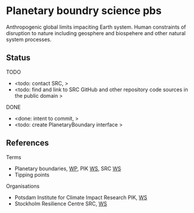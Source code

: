# Planetary boundry science pbs

Anthropogenic global limits impaciting Earth system. Human constraints of disruption to nature including geosphere and biospehere and other natural system processes. 

## Status

TODO
* <todo: contact SRC,  >
* <todo: find and link to SRC GitHub and other repository code sources in the public domain >

DONE
* <done: intent to commit, >
* <todo: create PlanetaryBoundary interface >

## References

Terms
* Planetary boundaries, [WP](https://en.wikipedia.org/wiki/Planetary_boundaries), PIK [WS](https://www.pik-potsdam.de/en/output/infodesk/planetary-boundaries/images), SRC [WS](https://www.stockholmresilience.org/research/planetary-boundaries.html)
* Tipping points

Organisations
* Potsdam Institute for Climate Impact Research PIK, [WS](https://www.pik-potsdam.de/)
* Stockholm Resilience Centre SRC, [WS](https://www.stockholmresilience.org/)
